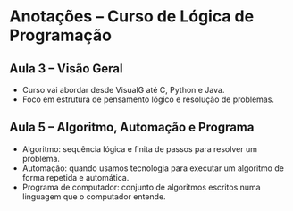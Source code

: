 # Anotações – Curso de Lógica de Programação

## Aula 3 – Visão Geral
- Curso vai abordar desde VisualG até C, Python e Java.
- Foco em estrutura de pensamento lógico e resolução de problemas.

## Aula 5 – Algoritmo, Automação e Programa
- Algoritmo: sequência lógica e finita de passos para resolver um problema.
- Automação: quando usamos tecnologia para executar um algoritmo de forma repetida e automática.
- Programa de computador: conjunto de algoritmos escritos numa linguagem que o computador entende.
